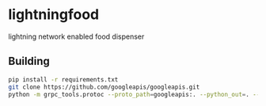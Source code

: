 # lightningfood
lightning network enabled food dispenser

## Building

```bash
pip install -r requirements.txt
git clone https://github.com/googleapis/googleapis.git
python -m grpc_tools.protoc --proto_path=googleapis:. --python_out=. --grpc_python_out=. rpc.proto
```
